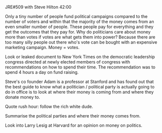 JRE#509 with Steve Hilton 42:00 

Only a tiny number of people fund political campaigns compared to the number of voters and within that the majority of the money comes from an even smaller number of people. These people pay for everything and they get the outcomes that they pay for.
Why do politicians care about money more than votes if votes are what gets them into power? Because there are too many silly people out there who's vote can be bought with an expensive marketing campaign. Money = votes.

Look or leaked document to New York Times on the democratic leadership congress directed at newly elected members of congress with recommendations on how to spend their time. The recommendation was to spend 4 hours a day on fund raising.

Steve's co founder Adam is a professor at Stanford and has found out that the best guide to know what a politician / political party is actually going to do in office is to look at where their money is coming from and where they donate money to. 

Quote rush hour: follow the rich white dude.

Summarise the political parties and where their money comes from.

Look into Larry Lesig at Harvard for an opinion on money on politics.
